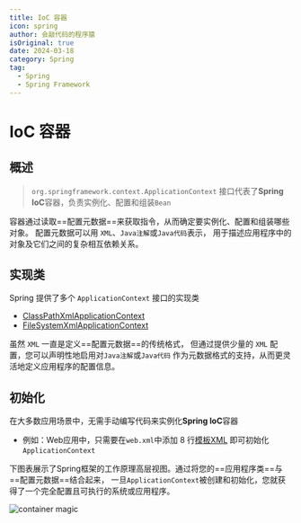 ```yaml
---
title: IoC 容器
icon: spring
author: 会敲代码的程序猿
isOriginal: true
date: 2024-03-18
category: Spring
tag:
  - Spring
  - Spring Framework
---
```


# IoC 容器

## 概述

> `org.springframework.context.ApplicationContext` 接口代表了**Spring IoC**容器，负责实例化、配置和组装`Bean`

容器通过读取==配置元数据==来获取指令，从而确定要实例化、配置和组装哪些对象。
配置元数据可以用 `XML`、`Java注解`或`Java代码`表示， 用于描述应用程序中的对象及它们之间的复杂相互依赖关系。

## 实现类

Spring 提供了多个 `ApplicationContext` 接口的实现类

* [ClassPathXmlApplicationContext](https://docs.spring.io/spring-framework/docs/6.1.5/javadoc-api/org/springframework/context/support/ClassPathXmlApplicationContext.html)
* [FileSystemXmlApplicationContext](https://docs.spring.io/spring-framework/docs/6.1.5/javadoc-api/org/springframework/context/support/FileSystemXmlApplicationContext.html)

虽然 `XML` 一直是定义==配置元数据==的传统格式， 但通过提供少量的 `XML` 配置，您可以声明性地启用对`Java注解`或`Java代码`
作为元数据格式的支持，从而更灵活地定义应用程序的配置信息。

## 初始化

在大多数应用场景中，无需手动编写代码来实例化**Spring IoC**容器

* 例如：Web应用中，只需要在`web.xml`中添加 8
  行[模板XML](https://docs.spring.io/spring-framework/reference/core/beans/context-introduction.html#context-create)
  即可初始化`ApplicationContext`

下图表展示了Spring框架的工作原理高层视图。通过将您的==应用程序类==与==配置元数据==结合起来，
一旦`ApplicationContext`被创建和初始化，您就获得了一个完全配置且可执行的系统或应用程序。

![container magic](http://img.geekyspace.cn/pictures/2024/202403181756387.png)
